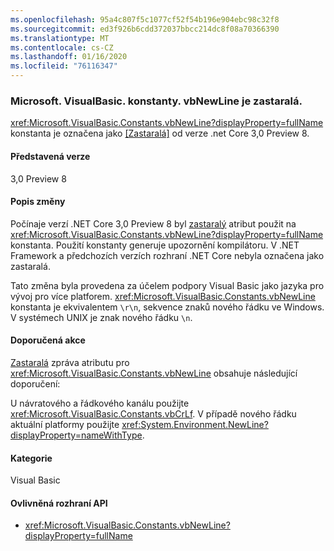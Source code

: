 ```yaml
---
ms.openlocfilehash: 95a4c807f5c1077cf52f54b196e904ebc98c32f8
ms.sourcegitcommit: ed3f926b6cdd372037bbcc214dc8f08a70366390
ms.translationtype: MT
ms.contentlocale: cs-CZ
ms.lasthandoff: 01/16/2020
ms.locfileid: "76116347"
---
```

### <a name="microsoftvisualbasicconstantsvbnewline-is-obsolete"></a>Microsoft. VisualBasic. konstanty. vbNewLine je zastaralá.

<xref:Microsoft.VisualBasic.Constants.vbNewLine?displayProperty=fullName> konstanta je označena jako [\[Zastaralá\]](xref:System.ObsoleteAttribute) od verze .net Core 3,0 Preview 8.

#### <a name="version-introduced"></a>Představená verze

3,0 Preview 8

#### <a name="change-description"></a>Popis změny

Počínaje verzí .NET Core 3,0 Preview 8 byl [zastaralý](xref:System.ObsoleteAttribute) atribut použit na <xref:Microsoft.VisualBasic.Constants.vbNewLine?displayProperty=fullName> konstanta. Použití konstanty generuje upozornění kompilátoru. V .NET Framework a předchozích verzích rozhraní .NET Core nebyla označena jako zastaralá.

Tato změna byla provedena za účelem podpory Visual Basic jako jazyka pro vývoj pro více platforem. <xref:Microsoft.VisualBasic.Constants.vbNewLine> konstanta je ekvivalentem `\r\n`, sekvence znaků nového řádku ve Windows. V systémech UNIX je znak nového řádku `\n`.

#### <a name="recommended-action"></a>Doporučená akce

[Zastaralá](xref:System.ObsoleteAttribute) zpráva atributu pro <xref:Microsoft.VisualBasic.Constants.vbNewLine> obsahuje následující doporučení:

U návratového a řádkového kanálu použijte <xref:Microsoft.VisualBasic.Constants.vbCrLf>. V případě nového řádku aktuální platformy použijte <xref:System.Environment.NewLine?displayProperty=nameWithType>.

#### <a name="category"></a>Kategorie

Visual Basic

#### <a name="affected-apis"></a>Ovlivněná rozhraní API

- <xref:Microsoft.VisualBasic.Constants.vbNewLine?displayProperty=fullName>

<!--

### Affected APIs

- `F:Microsoft.VisualBasic.Constants.vbNewLine`

-->
